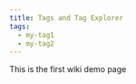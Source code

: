 ```yaml
---
title: Tags and Tag Explorer
tags: 
  - my-tag1
  - my-tag2
---
```

This is the first wiki demo page